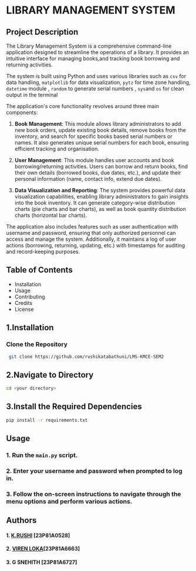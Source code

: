 # LIBRARY MANAGEMENT SYSTEM

## Project Description

The Library Management System is a comprehensive command-line application designed to streamline the operations of a library. It provides an intuitive interface for managing books,and tracking book borrowing and returning activities.

The system is built using Python and uses various libraries such as `csv` for data handling, `matplotlib` for data visualization, `pytz` for time zone handling, `datetime` module , `random` to  generate serial numbers , `sys`and `os` for clean output in the terminal  

The application's core functionality revolves around three main components:

1. **Book Management**: This module allows library administrators to add new book orders, update existing book details, remove books from the inventory, and search for specific books based serial numbers or names. It also generates unique serial numbers for each book, ensuring efficient tracking and organisation.

2. **User Management**: This module handles user accounts and book borrowing/returning activities. Users can borrow and return books, find their own details (borrowed books, due dates, etc.), and update their personal information (name, contact info, extend due dates).

3. **Data Visualization and Reporting**: The system provides powerful data visualization capabilities, enabling library administrators to gain insights into the book inventory. It can generate category-wise distribution charts (pie charts and bar charts), as well as book quantity distribution charts (horizontal bar charts).

The application also includes features such as user authentication with username and password, ensuring that only authorized personnel can access and manage the system. Additionally, it maintains a log of user actions (borrowing, returning, updating, etc.) with timestamps for auditing and record-keeping purposes.


## Table of Contents

* Installation
* Usage
* Contributing
* Credits
* License
## 1.Installation
### Clone the Repository

```bash
 git clone https://github.com/rushikatabathuni/LMS-KMCE-SEM2
```
## 2.Navigate to Directory
```bash
cd <your directory>
```
## 3.Install the Required Dependencies
```bash
pip install -r requirements.txt
```


## Usage

### 1. Run the `main.py` script.
### 2. Enter your username and password when prompted to log in.
### 3. Follow the on-screen instructions to navigate through the menu options and perform various actions.
## Authors
#### 1. [K.RUSHI](https://github.com/rushikatabathuni)  [23P81A0528]

#### 2. [VIREN LOKA](https://github.com/VirenLoka)[23P81A6663]

#### 3. G SNEHITH [23P81A6727]

